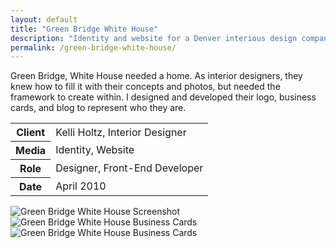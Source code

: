 ```yaml
---
layout: default
title: "Green Bridge White House"
description: "Identity and website for a Denver interious design company"
permalink: /green-bridge-white-house/
---
```


<section class="grid grid-item-12/12">
	<div class="grid-item-12/12 grid-item-7/12@md">
		<p>Green Bridge, White House needed a home. As interior designers, they knew how to fill it with their concepts and photos, but needed the framework to create within. I designed and developed their logo, business cards, and blog to represent who they are.</p>
	</div>
	<aside class="project-meta grid-item-12/12 grid-item-5/12@md">
		<table>
			<tbody>
				<tr>
					<th>Client</th>
					<td>Kelli Holtz, Interior Designer</td>
				</tr>
				<tr>
					<th>Media</th>
					<td>Identity, Website</td>
				</tr>
				<tr>
					<th>Role</th>
					<td>Designer, Front-End Developer</td>
				</tr>
				<tr>
					<th>Date</th>
					<td>April 2010</td>
				</tr>
			</tbody>
		</table>
	</aside>
</section>
<section class="grid grid-item-12/12">
		<img class="grid-item-12/12" src="{{ site.cdn }}/gbwh-1.png" alt="Green Bridge White House Screenshot">
		<img class="grid-item-12/12 grid-item-6/12@md" src="{{ site.cdn }}/gbwh-2.png" alt="Green Bridge White House Business Cards">
		<img class="grid-item-12/12 grid-item-6/12@md" src="{{ site.cdn }}/gbwh-3.png" alt="Green Bridge White House Business Cards">
</section>
